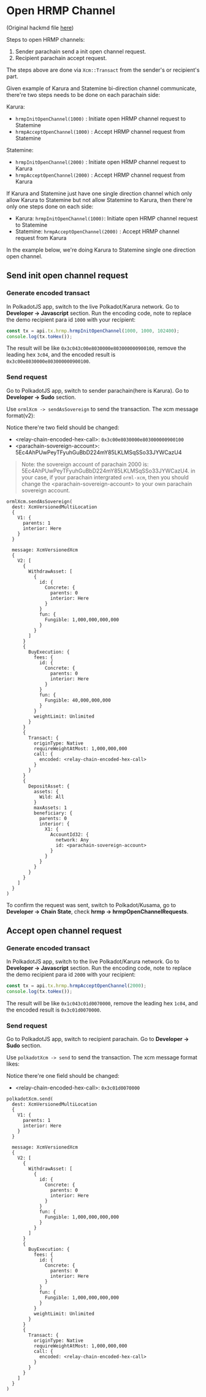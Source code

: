 # Open HRMP Channel

(Original hackmd file [here](https://hackmd.io/naPxPYPYSXOlK0L7WohVdQ?view))

Steps to open HRMP channels:

1. Sender parachain send a init open channel request.
2. Recipient parachain accept request.

The steps above are done via `Xcm::Transact` from the sender's or recipient's part.

Given example of Karura and Statemine bi-direction channel communicate, there're two steps needs to be done on each parachain side:

Karura:

* `hrmpInitOpenChannel(1000)` : Initiate open HRMP channel request to Statemine
* `hrmpAcceptOpenChannel(1000)` : Accept HRMP channel request from Statemine

Statemine:

* `hrmpInitOpenChannel(2000)` : Initiate open HRMP channel request to Karura
* `hrmpAcceptOpenChannel(2000)` : Accept HRMP channel request from Karura

If Karura and Statemine just have one single direction channel which only allow Karura to Statemine but not allow Statemine to Karura, then there're only one steps done on each side:

* Karura: `hrmpInitOpenChannel(1000)`: Initiate open HRMP channel request to Statemine
* Statemine: `hrmpAcceptOpenChannel(2000)` : Accept HRMP channel request from Karura

In the example below, we're doing Karura to Statemine single one direction open channel.

## Send init open channel request

### Generate encoded transact

In PolkadotJS app, switch to the live Polkadot/Karura network. Go to **Developer -> Javascript** section. Run the encoding code, note to replace the demo recipient para id `1000` with your recipient:

```javascript
const tx = api.tx.hrmp.hrmpInitOpenChannel(1000, 1000, 102400);
console.log(tx.toHex());
```

The result will be like `0x3c043c00e8030000e803000000900100`, remove the leading hex `3c04`, and the encoded result is `0x3c00e8030000e803000000900100`.

### Send request

Go to PolkadotJS app, switch to sender parachain(here is Karura). Go to **Developer -> Sudo** section.

Use `ormlXcm -> sendAsSovereign` to send the transaction. The xcm message format(v2):

Notice there're two field should be changed:&#x20;

* \<relay-chain-encoded-hex-call>: `0x3c00e8030000e803000000900100`
* \<parachain-sovereign-account>: 5Ec4AhPUwPeyTFyuhGuBbD224mY85LKLMSqSSo33JYWCazU4

> Note: the sovereign account of parachain 2000 is: 5Ec4AhPUwPeyTFyuhGuBbD224mY85LKLMSqSSo33JYWCazU4. in your case, if your parachain intergrated `orml-xcm`, then you should change the \<parachain-sovereign-account> to your own parachain sovereign account.

```
ormlXcm.sendAsSovereign(
  dest: XcmVersionedMultiLocation
  {
    V1: {
      parents: 1
      interior: Here
    }
  }
  
  message: XcmVersionedXcm
  {
    V2: [
      {
        WithdrawAsset: [
          {
            id: {
              Concrete: {
                parents: 0
                interior: Here
              }
            }
            fun: {
              Fungible: 1,000,000,000,000
            }
          }
        ]
      }
      {
        BuyExecution: {
          fees: {
            id: {
              Concrete: {
                parents: 0
                interior: Here
              }
            }
            fun: {
              Fungible: 40,000,000,000
            }
          }
          weightLimit: Unlimited
        }
      }
      {
        Transact: {
          originType: Native
          requireWeightAtMost: 1,000,000,000
          call: {
            encoded: <relay-chain-encoded-hex-call>
          }
        }
      }
      {
        DepositAsset: {
          assets: {
            Wild: All
          }
          maxAssets: 1
          beneficiary: {
            parents: 0
            interior: {
              X1: {
                AccountId32: {
                  network: Any
                  id: <parachain-sovereign-account>
                }
              }
            }
          }
        }
      }
    ]
  }
)
```

To confirm the request was sent, switch to Polkadot/Kusama, go to **Developer -> Chain State**, check **hrmp -> hrmpOpenChannelRequests**.

## Accept open channel request

### Generate encoded transact

In PolkadotJS app, switch to the live Polkadot/Karura network. Go to **Developer -> Javascript** section. Run the encoding code, note to replace the demo recipient para id `2000` with your recipient:

```javascript
const tx = api.tx.hrmp.hrmpAcceptOpenChannel(2000);
console.log(tx.toHex());
```

The result will be like `0x1c043c01d0070000`, remove the leading hex `1c04`, and the encoded result is `0x3c01d0070000`.

### Send request

Go to PolkadotJS app, switch to recipient parachain. Go to **Developer -> Sudo** section.

Use `polkadotXcm -> send` to send the transaction. The xcm message format likes:

Notice there're one field should be changed:&#x20;

* \<relay-chain-encoded-hex-call>: `0x3c01d0070000`

```
polkadotXcm.send(
  dest: XcmVersionedMultiLocation
  {
    V1: {
      parents: 1
      interior: Here
    }
  }
  
  message: XcmVersionedXcm
  {
    V2: [
      {
        WithdrawAsset: [
          {
            id: {
              Concrete: {
                parents: 0
                interior: Here
              }
            }
            fun: {
              Fungible: 1,000,000,000,000
            }
          }
        ]
      }
      {
        BuyExecution: {
          fees: {
            id: {
              Concrete: {
                parents: 0
                interior: Here
              }
            }
            fun: {
              Fungible: 1,000,000,000,000
            }
          }
          weightLimit: Unlimited
        }
      }
      {
        Transact: {
          originType: Native
          requireWeightAtMost: 1,000,000,000
          call: {
            encoded: <relay-chain-encoded-hex-call>
          }
        }
      }
    ]
  }
)
```
